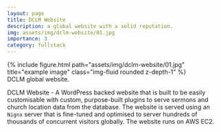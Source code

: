 ```yaml
---
layout: page
title: DCLM Website
description: a global website with a solid reputation.
img: assets/img/dclm-website/01.jpg
importance: 3
category: fullstack
---
```


<div class="row">
    <div class="col-sm mt-3 mt-md-0">
        {% include figure.html path="assets/img/dclm-website/01.jpg" title="example image" class="img-fluid rounded z-depth-1" %}
    </div>
</div>
<div class="caption">
    DCLM global website.
</div>

DCLM Website - A WordPress backed website that is built to be easily customisable with custom, purpose-built plugins to serve sermons and church location data from the database.
The website is served using an `Nignx` server that is fine-tuned and optimised to server hundreds of thousands of concurrent visitors globally. The website runs on AWS EC2.

